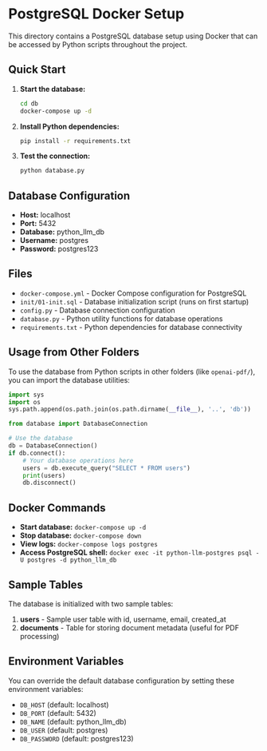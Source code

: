 # PostgreSQL Docker Setup

This directory contains a PostgreSQL database setup using Docker that can be accessed by Python scripts throughout the project.

## Quick Start

1. **Start the database:**
   ```bash
   cd db
   docker-compose up -d
   ```

2. **Install Python dependencies:**
   ```bash
   pip install -r requirements.txt
   ```

3. **Test the connection:**
   ```bash
   python database.py
   ```

## Database Configuration

- **Host:** localhost
- **Port:** 5432
- **Database:** python_llm_db
- **Username:** postgres
- **Password:** postgres123

## Files

- `docker-compose.yml` - Docker Compose configuration for PostgreSQL
- `init/01-init.sql` - Database initialization script (runs on first startup)
- `config.py` - Database connection configuration
- `database.py` - Python utility functions for database operations
- `requirements.txt` - Python dependencies for database connectivity

## Usage from Other Folders

To use the database from Python scripts in other folders (like `openai-pdf/`), you can import the database utilities:

```python
import sys
import os
sys.path.append(os.path.join(os.path.dirname(__file__), '..', 'db'))

from database import DatabaseConnection

# Use the database
db = DatabaseConnection()
if db.connect():
    # Your database operations here
    users = db.execute_query("SELECT * FROM users")
    print(users)
    db.disconnect()
```

## Docker Commands

- **Start database:** `docker-compose up -d`
- **Stop database:** `docker-compose down`
- **View logs:** `docker-compose logs postgres`
- **Access PostgreSQL shell:** `docker exec -it python-llm-postgres psql -U postgres -d python_llm_db`

## Sample Tables

The database is initialized with two sample tables:

1. **users** - Sample user table with id, username, email, created_at
2. **documents** - Table for storing document metadata (useful for PDF processing)

## Environment Variables

You can override the default database configuration by setting these environment variables:

- `DB_HOST` (default: localhost)
- `DB_PORT` (default: 5432)
- `DB_NAME` (default: python_llm_db)
- `DB_USER` (default: postgres)
- `DB_PASSWORD` (default: postgres123) 